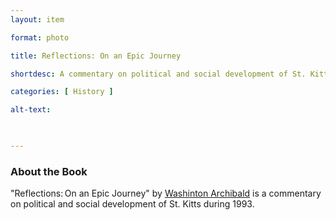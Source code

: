 ```yaml
---
layout: item 

format: photo 

title: Reflections: On an Epic Journey

shortdesc: A commentary on political and social development of St. Kitts in 1993. 

categories: [ History ] 

alt-text:  

 

--- 
```




### About the Book

"Reflections: On an Epic Journey" by [Washinton Archibald](https://cfbcworks.github.io/Independence40SKN/people/SKN40_A43.html) is a commentary on political and social development of St. Kitts during 1993.
